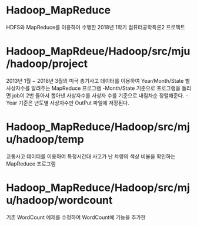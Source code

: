 # Hadoop_MapReduce
HDFS와 MapReduce를 이용하여 수행한 2018년 1학기 컴퓨터공학특론2 프로젝트

# Hadoop_MapRdeue/Hadoop/src/mju/hadoop/project
2013년 1월 ~ 2018년 3월의 미국 총기사고 데이터를 이용하여 
Year/Month/State 별 사상자수를 알려주는 MapReduce 프로그램
-Month/State 기준으로 프로그램을 돌리면 job이 2번 돌아서 뽑아낸 사상자수를 사상자 수를 기준으로 내림차순 정렬해준다.
-Year 기준은 년도별 사상자수만 OutPut 파일에 저장된다.

# Hadoop_MapReduce/Hadoop/src/mju/hadoop/temp
교통사고 데이터를 이용하여 특정시간대 사고가 난 챠량의 색상 비율을 확인하는 MapReduce 프로그램

# Hadoop_MapReduce/Hadoop/src/mju/hadoop/wordcount
기존 WordCount 예제를 수정하여 WordCount에 기능을 추가한 
